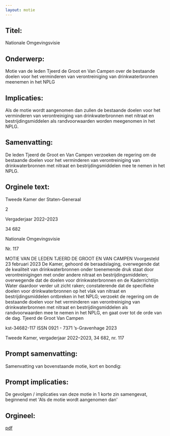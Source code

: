 ```yaml
---
layout: motie
---
```

## Titel:
Nationale Omgevingsvisie
## Onderwerp:
Motie van de leden Tjeerd de Groot en Van Campen over de bestaande doelen voor het verminderen van verontreiniging van drinkwaterbronnen meenemen in het NPLG 
## Implicaties:

Als de motie wordt aangenomen dan zullen de bestaande doelen voor het verminderen van verontreiniging van drinkwaterbronnen met nitraat en bestrijdingsmiddelen als randvoorwaarden worden meegenomen in het NPLG.
## Samenvatting:

De leden Tjeerd de Groot en Van Campen verzoeken de regering om de bestaande doelen voor het verminderen van verontreiniging van drinkwaterbronnen met nitraat en bestrijdingsmiddelen mee te nemen in het NPLG.
## Orginele text:


Tweede Kamer der Staten-Generaal

2

Vergaderjaar 2022–2023

34 682

Nationale Omgevingsvisie

Nr. 117

MOTIE VAN DE LEDEN TJEERD DE GROOT EN VAN CAMPEN
Voorgesteld 23 februari 2023
De Kamer,
gehoord de beraadslaging,
overwegende dat de kwaliteit van drinkwaterbronnen onder toenemende
druk staat door verontreinigingen met onder andere nitraat en
bestrijdingsmiddelen;
overwegende dat de doelen voor drinkwaterbronnen en de Kaderrichtlijn
Water daardoor verder uit zicht raken;
constaterende dat de specifieke doelen voor drinkwaterbronnen op het
vlak van nitraat en bestrijdingsmiddelen ontbreken in het NPLG;
verzoekt de regering om de bestaande doelen voor het verminderen van
verontreiniging van drinkwaterbronnen met nitraat en bestrijdingsmiddelen als randvoorwaarden mee te nemen in het NPLG,
en gaat over tot de orde van de dag.
Tjeerd de Groot
Van Campen

kst-34682-117
ISSN 0921 - 7371
’s-Gravenhage 2023

Tweede Kamer, vergaderjaar 2022–2023, 34 682, nr. 117


## Prompt samenvatting:
Samenvatting van bovenstaande motie, kort en bondig:


## Prompt implicaties:
De gevolgen / implicaties van deze motie in 1 korte zin samengevat, beginnend met 'Als de motie wordt aangenomen dan' 

## Orgineel:
[pdf](https://gegevensmagazijn.tweedekamer.nl/OData/v4/2.0/Document(356758c6-e7f4-409c-bf9d-a723f752f42b)/resource)
